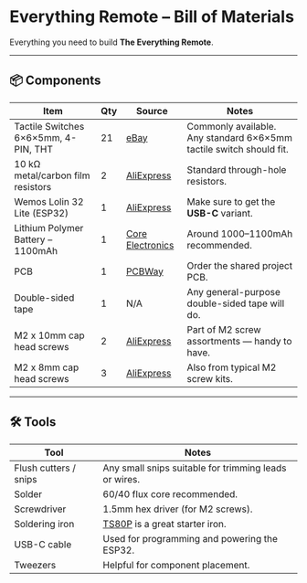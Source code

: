 # Everything Remote – Bill of Materials

Everything you need to build **The Everything Remote**.

---

## 📦 Components

| Item                                   | Qty | Source       | Notes                                                                                 |
|----------------------------------------|-----|--------------|---------------------------------------------------------------------------------------|
| Tactile Switches 6×6×5mm, 4-PIN, THT   | 21  | [eBay](https://www.ebay.com.au/itm/303576625641) | Commonly available. Any standard 6×6×5mm tactile switch should fit.                 |
| 10 kΩ metal/carbon film resistors      | 2   | [AliExpress](https://www.aliexpress.com/item/32315929780.html) | Standard through-hole resistors.                                                    |
| Wemos Lolin 32 Lite (ESP32)           | 1   | [AliExpress](https://www.aliexpress.us/item/3256806081127784.html) | Make sure to get the **USB-C** variant.                                             |
| Lithium Polymer Battery – 1100mAh     | 1   | [Core Electronics](https://core-electronics.com.au/polymer-lithium-ion-battery-1000mah-38458.html) | Around 1000–1100mAh recommended.                                                    |
| PCB                                    | 1   | [PCBWay](https://www.pcbway.com/project/shareproject/The_Everything_Remote_The_Stock_Pot_ff1fe6b5.html) | Order the shared project PCB.                                                       |
| Double-sided tape                     | 1   | N/A          | Any general-purpose double-sided tape will do.                                       |
| M2 x 10mm cap head screws             | 2   | [AliExpress](https://www.aliexpress.com/item/1005006804849206.html) | Part of M2 screw assortments — handy to have.                                       |
| M2 x 8mm cap head screws              | 3   | [AliExpress](https://www.aliexpress.com/item/1005007183008660.html) | Also from typical M2 screw kits.                                                    |

---

## 🛠 Tools

| Tool               | Notes                                                                 |
|--------------------|-----------------------------------------------------------------------|
| Flush cutters / snips | Any small snips suitable for trimming leads or wires.              |
| Solder              | 60/40 flux core recommended.                                         |
| Screwdriver         | 1.5mm hex driver (for M2 screws).                                   |
| Soldering iron      | [TS80P](https://www.aliexpress.com/item/1005007183008660.html) is a great starter iron. |
| USB-C cable         | Used for programming and powering the ESP32.                        |
| Tweezers            | Helpful for component placement.                                    |

